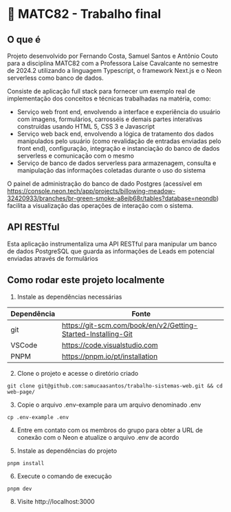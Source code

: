 # 📜 MATC82 - Trabalho final

## O que é

Projeto desenvolvido por Fernando Costa, Samuel Santos e Antônio Couto para a disciplina MATC82 com a Professora Laíse Cavalcante no semestre de 2024.2 utilizando a linguagem Typescript, o framework Next.js e o Neon serverless como banco de dados.

Consiste de aplicação full stack para fornecer um exemplo real de implementação dos conceitos e técnicas trabalhadas na matéria, como:
- Serviço web front end, envolvendo a interface e experiência do usuário com imagens, formulários, carrosséis e demais partes interativas construídas usando HTML 5, CSS 3 e Javascript
- Serviço web back end, envolvendo a lógica de tratamento dos dados manipulados pelo usuário (como revalidação de entradas enviadas pelo front end), configuração, integração e instanciação do banco de dados serverless e comunicação com o mesmo
- Serviço de banco de dados serverless para armazenagem, consulta e manipulação das informações coletadas durante o uso do sistema

O painel de administração do banco de dado Postgres (acessível em https://console.neon.tech/app/projects/billowing-meadow-32420933/branches/br-green-smoke-a8ejb68r/tables?database=neondb) facilita a visualização das operações de interação com o sistema.

## API RESTful

Esta aplicação instrumentaliza uma API RESTful para manipular um banco de dados PostgreSQL que guarda as informações de Leads em potencial enviadas através de formulários

## Como rodar este projeto localmente

1. Instale as dependências necessárias

| Dependência | Fonte |
|-------------|-------|
| git | https://git-scm.com/book/en/v2/Getting-Started-Installing-Git |
| VSCode | https://code.visualstudio.com |
| PNPM | https://pnpm.io/pt/installation |

2. Clone o projeto e acesse o diretório criado

``` shell
git clone git@github.com:samucaasantos/trabalho-sistemas-web.git && cd web-page/
```

3. Copie o arquivo .env-example para um arquivo denominado .env

``` shell
cp .env-example .env
```

4. Entre em contato com os membros do grupo para obter a URL de conexão com o Neon e atualize o arquivo .env de acordo

5. Instale as dependências do projeto

``` shell
pnpm install
```

6. Execute o comando de execução

``` shell
pnpm dev
```

8. Visite http://localhost:3000
